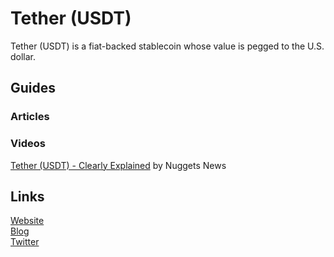 # Tether \(USDT\)

Tether \(USDT\) is a fiat-backed stablecoin whose value is pegged to the U.S. dollar.

## Guides

### Articles



### Videos

[Tether \(USDT\) - Clearly Explained](https://www.youtube.com/watch?v=3mOD0_ldFaE) by Nuggets News

## Links

[Website  
](https://tether.to/)[Blog](https://tether.to/knowledge-base/)  
[Twitter](https://twitter.com/Tether_to/)

